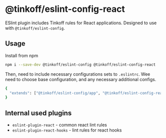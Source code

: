 # @tinkoff/eslint-config-react

ESlint plugin includes Tinkoff rules for React applications. Designed to use with `@tinkoff/eslint-config`.

## Usage

Install from npm

```bash
npm i --save-dev @tinkoff/eslint-config @tinkoff/eslint-config-react
```

Then, need to include necessary configurations sets to `.eslintrc`. Wee need to choose base configuration, and any
necessary additional configs.

```bash
{
  "extends": ["@tinkoff/eslint-config/app", "@tinkoff/eslint-config-react"]
}
```

## Internal used plugins

- `eslint-plugin-react` - common react lint rules
- `eslint-plugin-react-hooks` - lint rules for react hooks
